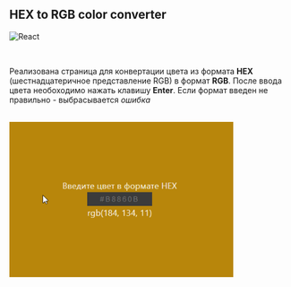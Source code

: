 ## HEX to RGB color converter

![React](https://img.shields.io/badge/react-%2320232a.svg?style=for-the-badge&logo=react&logoColor=%2361DAFB)

<br>

Реализована страница для конвертации цвета из формата **HEX** (шестнадцатеричное представление RGB) в формат **RGB**. 
После ввода цвета необоходимо нажать клавишу **Enter**.
Если формат введен не правильно - выбрасывается *ошибка*

<br>

<img src="./hex2rgb_demo.gif" width="400">